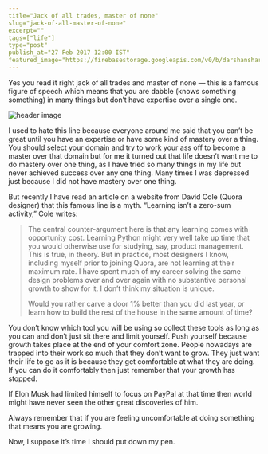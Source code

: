 ```yaml
---
title="Jack of all trades, master of none"
slug="jack-of-all-master-of-none"
excerpt=""
tags=["life"]
type="post"
publish_at="27 Feb 2017 12:00 IST"
featured_image="https://firebasestorage.googleapis.com/v0/b/darshansharma-ur.appspot.com/o/images%2Fimg1-jackof-all.png?alt=media&token=1900df3f-42eb-48c0-9632-e4d4680e8a50"
---
```


Yes you read it right jack of all trades and master of none — this is a famous figure of speech which means that you are dabble (knows something something) in many things but don’t have expertise over a single one.

![header image](https://firebasestorage.googleapis.com/v0/b/darshansharma-ur.appspot.com/o/images%2Fimg1-jackof-all.png?alt=media&token=1900df3f-42eb-48c0-9632-e4d4680e8a50 "image") 

I used to hate this line because everyone around me said that you can’t be great until you have an expertise or have some kind of mastery over a thing. You should select your domain and try to work your ass off to become a master over that domain but for me it turned out that life doesn’t want me to do mastery over one thing, as I have tried so many things in my life but never achieved success over any one thing. Many times I was depressed just because I did not have mastery over one thing.

But recently I have read an article on a website from David Cole (Quora designer) that this famous line is a myth. “Learning isn’t a zero-sum activity,” Cole writes: 

> The central counter-argument here is that any learning comes with opportunity cost. Learning Python might very well take up time that you would otherwise use for studying, say, product management. 
> This is true, in theory. But in practice, most designers I know, including myself prior to joining Quora, are not learning at their maximum rate. 
> I have spent much of my career solving the same design problems over and over again with no substantive personal growth to show for it. I don’t think my situation is unique. 
> 
> Would you rather carve a door 1% better than you did last year, or learn how to build the rest of the house in the same amount of time? 


You don’t know which tool you will be using so collect these tools as long as you can and don’t just sit there and limit yourself. Push yourself because growth takes place at the end of your comfort zone. People nowadays are trapped into their work so much that they don’t want to grow. They just want their life to go as it is because they get comfortable at what they are doing. If you can do it comfortably then just remember that your growth has stopped.

If Elon Musk had limited himself to focus on PayPal at that time then world might have never seen the other great discoveries of him. 

Always remember that if you are feeling uncomfortable at doing something that means you are growing.

Now, I suppose it’s time I should put down my pen.